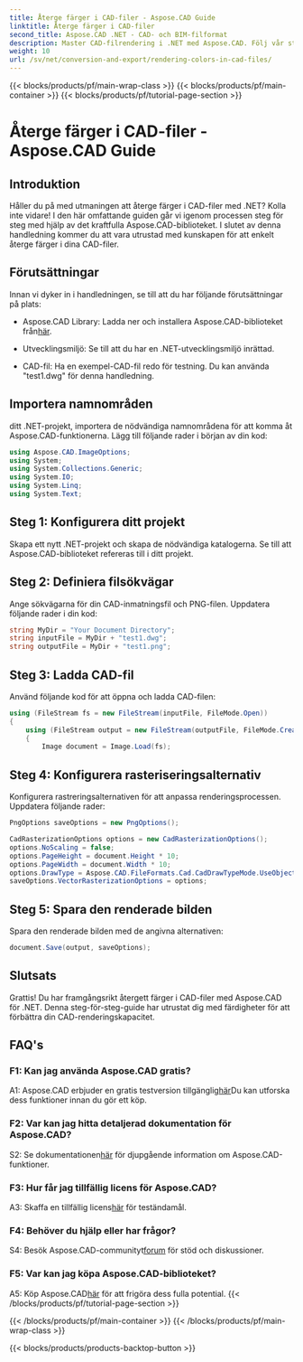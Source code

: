 ```yaml
---
title: Återge färger i CAD-filer - Aspose.CAD Guide
linktitle: Återge färger i CAD-filer
second_title: Aspose.CAD .NET - CAD- och BIM-filformat
description: Master CAD-filrendering i .NET med Aspose.CAD. Följ vår steg-för-steg-guide för levande färger.
weight: 10
url: /sv/net/conversion-and-export/rendering-colors-in-cad-files/
---
```


{{< blocks/products/pf/main-wrap-class >}}
{{< blocks/products/pf/main-container >}}
{{< blocks/products/pf/tutorial-page-section >}}

# Återge färger i CAD-filer - Aspose.CAD Guide

## Introduktion

Håller du på med utmaningen att återge färger i CAD-filer med .NET? Kolla inte vidare! I den här omfattande guiden går vi igenom processen steg för steg med hjälp av det kraftfulla Aspose.CAD-biblioteket. I slutet av denna handledning kommer du att vara utrustad med kunskapen för att enkelt återge färger i dina CAD-filer.

## Förutsättningar

Innan vi dyker in i handledningen, se till att du har följande förutsättningar på plats:

-  Aspose.CAD Library: Ladda ner och installera Aspose.CAD-biblioteket från[här](https://releases.aspose.com/cad/net/).

- Utvecklingsmiljö: Se till att du har en .NET-utvecklingsmiljö inrättad.

- CAD-fil: Ha en exempel-CAD-fil redo för testning. Du kan använda "test1.dwg" för denna handledning.

## Importera namnområden

ditt .NET-projekt, importera de nödvändiga namnområdena för att komma åt Aspose.CAD-funktionerna. Lägg till följande rader i början av din kod:

```csharp
using Aspose.CAD.ImageOptions;
using System;
using System.Collections.Generic;
using System.IO;
using System.Linq;
using System.Text;
```

## Steg 1: Konfigurera ditt projekt

Skapa ett nytt .NET-projekt och skapa de nödvändiga katalogerna. Se till att Aspose.CAD-biblioteket refereras till i ditt projekt.

## Steg 2: Definiera filsökvägar

Ange sökvägarna för din CAD-inmatningsfil och PNG-filen. Uppdatera följande rader i din kod:

```csharp
string MyDir = "Your Document Directory";
string inputFile = MyDir + "test1.dwg";
string outputFile = MyDir + "test1.png";
```

## Steg 3: Ladda CAD-fil

Använd följande kod för att öppna och ladda CAD-filen:

```csharp
using (FileStream fs = new FileStream(inputFile, FileMode.Open))
{
    using (FileStream output = new FileStream(outputFile, FileMode.Create))
    {
        Image document = Image.Load(fs);
```

## Steg 4: Konfigurera rasteriseringsalternativ

Konfigurera rastreringsalternativen för att anpassa renderingsprocessen. Uppdatera följande rader:

```csharp
PngOptions saveOptions = new PngOptions();

CadRasterizationOptions options = new CadRasterizationOptions();
options.NoScaling = false;
options.PageHeight = document.Height * 10;
options.PageWidth = document.Width * 10;
options.DrawType = Aspose.CAD.FileFormats.Cad.CadDrawTypeMode.UseObjectColor;
saveOptions.VectorRasterizationOptions = options;
```

## Steg 5: Spara den renderade bilden

Spara den renderade bilden med de angivna alternativen:

```csharp
document.Save(output, saveOptions);
```

## Slutsats

Grattis! Du har framgångsrikt återgett färger i CAD-filer med Aspose.CAD för .NET. Denna steg-för-steg-guide har utrustat dig med färdigheter för att förbättra din CAD-renderingskapacitet.

## FAQ's

### F1: Kan jag använda Aspose.CAD gratis?

 A1: Aspose.CAD erbjuder en gratis testversion tillgänglig[här](https://releases.aspose.com/)Du kan utforska dess funktioner innan du gör ett köp.

### F2: Var kan jag hitta detaljerad dokumentation för Aspose.CAD?

 S2: Se dokumentationen[här](https://reference.aspose.com/cad/net/) för djupgående information om Aspose.CAD-funktioner.

### F3: Hur får jag tillfällig licens för Aspose.CAD?

 A3: Skaffa en tillfällig licens[här](https://purchase.aspose.com/temporary-license/) för teständamål.

### F4: Behöver du hjälp eller har frågor?

 S4: Besök Aspose.CAD-communityt[forum](https://forum.aspose.com/c/cad/19) för stöd och diskussioner.

### F5: Var kan jag köpa Aspose.CAD-biblioteket?

 A5: Köp Aspose.CAD[här](https://purchase.aspose.com/buy) för att frigöra dess fulla potential.
{{< /blocks/products/pf/tutorial-page-section >}}

{{< /blocks/products/pf/main-container >}}
{{< /blocks/products/pf/main-wrap-class >}}

{{< blocks/products/products-backtop-button >}}
